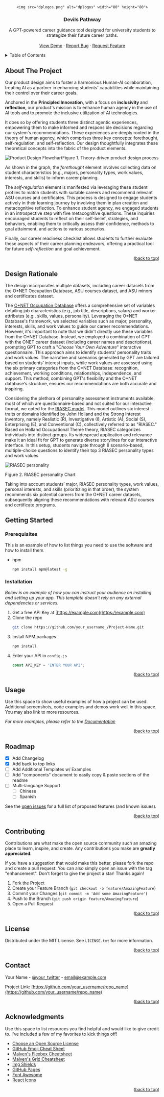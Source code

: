 <div align="center">

    <img src="dplogos.png" alt="dplogos" width="80" height="80">

  <h3 align="center">Devils Pathway</h3>

  <p align="center">
    A GPT-powered career guidance tool designed for university students to strategize their future career paths.
    <br />
    <br />
    <a href="https://github.com/othneildrew/Best-README-Template">View Demo</a>
    ·
    <a href="https://github.com/othneildrew/Best-README-Template/issues/new?labels=bug&template=bug-report---.md">Report Bug</a>
    ·
    <a href="https://github.com/othneildrew/Best-README-Template/issues/new?labels=enhancement&template=feature-request---.md">Request Feature</a>
  </p>
</div>



<!-- TABLE OF CONTENTS -->
<details>
  <summary>Table of Contents</summary>
  <ol>
    <li>
      <a href="#about-the-project">About The Project</a>
    </li>
    <li>
      <a href="#getting-started">Getting Started</a>
      <ul>
        <li><a href="#prerequisites">Prerequisites</a></li>
        <li><a href="#installation">Installation</a></li>
      </ul>
    </li>
    <li><a href="#usage">Usage</a></li>
    <li><a href="#roadmap">Roadmap</a></li>
    <li><a href="#contributing">Contributing</a></li>
    <li><a href="#license">License</a></li>
    <li><a href="#contact">Contact</a></li>
    <li><a href="#acknowledgments">Acknowledgments</a></li>
  </ol>
</details>



<!-- ABOUT THE PROJECT -->
## About The Project

Our product design aims to foster a harmonious Human-AI collaboration, treating AI as a partner in enhancing students' capabilities while maintaining their control over their career goals. 

Anchored in the **Principled Innovation**, with a focus on **inclusivity** and **reflection**, our product's mission is to enhance human agency in the use of AI tools and to promote the inclusive utilization of AI technologies. 

It does so by offering students three distinct agentic experiences, empowering them to make informed and responsible decisions regarding our system's recommendations. These experiences are deeply rooted in the theory of human agency, which comprises three key concepts: forethought, self-regulation, and self-reflection. Our design thoughtfully integrates these theoretical concepts into the fabric of the product elements.

![Product Design Flowchart](https://github.com/MeiMei427/AI-hac/assets/55001852/2fb77751-6085-466a-b6be-dfc9a4945a5e)Figure 1. Theory-driven product design process

As shown in the graph, the _forethought_ element involves collecting data on student characteristics (e.g., majors, personality types, work values, interests, and skills) to inform career planning. 

The _self-regulation_ element is manifested via leveraging these student profiles to match students with suitable careers and recommend relevant ASU courses and certificates. This process is designed to engage students actively in their learning journey by involving them in plan creation and metacognitive reflection. To enhance student agency, we engaged students in an introspective step with five metacognitive questions. These inquiries encouraged students to reflect on their self-belief, strategies, and behaviors, enabling them to critically assess their confidence, methods to goal attainment, and actions to various scenarios. 

Finally, our career readiness checklist allows students to further evaluate these aspects of their career planning endeavors, offering a practical tool for future _self-reflection_ and goal achievement.

<p align="right">(<a href="#readme-top">back to top</a>)</p>


<!-- ABOUT THE PROJECT -->
## Design Rationale 

The design incorporates multiple datasets, including career datasets from the O*NET Occupation Database, ASU courses dataset, and ASU minors and certificates dataset.

The [O\*NET Occupation Database](https://www.onetcenter.org/database.html#overview) offers a comprehensive set of variables detailing job characteristics (e.g., job title, descriptions, salary) and worker attributes (e.g., skills, values, personality). Leveraging the O\*NET Database's framework, we selected variables such as major, personality, interests, skills, and work values to guide our career recommendations. However, it's important to note that we didn't directly use these variables from the O\*NET Database. Instead, we employed a combination of GPT with the ONET career dataset (including career names and descriptions), prompting GPT to craft a "_Choose Your Own Adventure_" interactive questionnaire. This approach aims to identify students' personality traits and work values. The narrative and scenarios generated by GPT are tailored based on students' interest inputs, while work values are assessed using the six primary categories from the O\*NET Database: recognition, achievement, working conditions, relationships, independence, and support. This method, combining GPT's flexibility and the O*NET database's structure, ensures our recommendations are both accurate and inspiring.

Considering the plethora of personality assessment instruments available, most of which are questionnaire-based and not suited for our interactive format, we opted for the [RIASEC model](https://personalityjunkie.com/holland-code-riasec-career-interests-myers-briggs-types/). This model outlines six interest traits or domains identified by John Holland and the Strong Interest Inventory, namely Realistic (R), Investigative (I), Artistic (A), Social (S), Enterprising (E), and Conventional (C), collectively referred to as "RIASEC." Based on Holland Occupational Theme theory, RIASEC categorizes individuals into distinct groups. Its widespread application and relevance make it an ideal fit for GPT to generate diverse storylines for our interactive interface. In this setup, students navigate through 8 scenario-based, multiple-choice questions to identify their top 3 RIASEC personality types and work values.

![RIASEC personality](https://github.com/MeiMei427/AI-hac/assets/55001852/52a34159-2bc9-4d98-a84d-f249443d7752)

Figure 2. RIASEC personality Chart

Taking into account students’ major, RIASEC personality types, work values, personal interests, and skills (prioritizing in that order), the system recommends six potential careers from the O\*NET career datasets, subsequently aligning these recommendations with relevant ASU courses and certificate programs.



<!-- GETTING STARTED -->
## Getting Started



### Prerequisites

This is an example of how to list things you need to use the software and how to install them.
* npm
  ```sh
  npm install npm@latest -g
  ```

### Installation

_Below is an example of how you can instruct your audience on installing and setting up your app. This template doesn't rely on any external dependencies or services._

1. Get a free API Key at [https://example.com](https://example.com)
2. Clone the repo
   ```sh
   git clone https://github.com/your_username_/Project-Name.git
   ```
3. Install NPM packages
   ```sh
   npm install
   ```
4. Enter your API in `config.js`
   ```js
   const API_KEY = 'ENTER YOUR API';
   ```

<p align="right">(<a href="#readme-top">back to top</a>)</p>



<!-- USAGE EXAMPLES -->
## Usage

Use this space to show useful examples of how a project can be used. Additional screenshots, code examples and demos work well in this space. You may also link to more resources.

_For more examples, please refer to the [Documentation](https://example.com)_

<p align="right">(<a href="#readme-top">back to top</a>)</p>



<!-- ROADMAP -->
## Roadmap

- [x] Add Changelog
- [x] Add back to top links
- [ ] Add Additional Templates w/ Examples
- [ ] Add "components" document to easily copy & paste sections of the readme
- [ ] Multi-language Support
    - [ ] Chinese
    - [ ] Spanish

See the [open issues](https://github.com/othneildrew/Best-README-Template/issues) for a full list of proposed features (and known issues).

<p align="right">(<a href="#readme-top">back to top</a>)</p>



<!-- CONTRIBUTING -->
## Contributing

Contributions are what make the open source community such an amazing place to learn, inspire, and create. Any contributions you make are **greatly appreciated**.

If you have a suggestion that would make this better, please fork the repo and create a pull request. You can also simply open an issue with the tag "enhancement".
Don't forget to give the project a star! Thanks again!

1. Fork the Project
2. Create your Feature Branch (`git checkout -b feature/AmazingFeature`)
3. Commit your Changes (`git commit -m 'Add some AmazingFeature'`)
4. Push to the Branch (`git push origin feature/AmazingFeature`)
5. Open a Pull Request

<p align="right">(<a href="#readme-top">back to top</a>)</p>



<!-- LICENSE -->
## License

Distributed under the MIT License. See `LICENSE.txt` for more information.

<p align="right">(<a href="#readme-top">back to top</a>)</p>



<!-- CONTACT -->
## Contact

Your Name - [@your_twitter](https://twitter.com/your_username) - email@example.com

Project Link: [https://github.com/your_username/repo_name](https://github.com/your_username/repo_name)

<p align="right">(<a href="#readme-top">back to top</a>)</p>



<!-- ACKNOWLEDGMENTS -->
## Acknowledgments

Use this space to list resources you find helpful and would like to give credit to. I've included a few of my favorites to kick things off!

* [Choose an Open Source License](https://choosealicense.com)
* [GitHub Emoji Cheat Sheet](https://www.webpagefx.com/tools/emoji-cheat-sheet)
* [Malven's Flexbox Cheatsheet](https://flexbox.malven.co/)
* [Malven's Grid Cheatsheet](https://grid.malven.co/)
* [Img Shields](https://shields.io)
* [GitHub Pages](https://pages.github.com)
* [Font Awesome](https://fontawesome.com)
* [React Icons](https://react-icons.github.io/react-icons/search)

<p align="right">(<a href="#readme-top">back to top</a>)</p>



<!-- MARKDOWN LINKS & IMAGES -->
<!-- https://www.markdownguide.org/basic-syntax/#reference-style-links -->
[contributors-shield]: https://img.shields.io/github/contributors/othneildrew/Best-README-Template.svg?style=for-the-badge
[contributors-url]: https://github.com/othneildrew/Best-README-Template/graphs/contributors
[forks-shield]: https://img.shields.io/github/forks/othneildrew/Best-README-Template.svg?style=for-the-badge
[forks-url]: https://github.com/othneildrew/Best-README-Template/network/members
[stars-shield]: https://img.shields.io/github/stars/othneildrew/Best-README-Template.svg?style=for-the-badge
[stars-url]: https://github.com/othneildrew/Best-README-Template/stargazers
[issues-shield]: https://img.shields.io/github/issues/othneildrew/Best-README-Template.svg?style=for-the-badge
[issues-url]: https://github.com/othneildrew/Best-README-Template/issues
[license-shield]: https://img.shields.io/github/license/othneildrew/Best-README-Template.svg?style=for-the-badge
[license-url]: https://github.com/othneildrew/Best-README-Template/blob/master/LICENSE.txt
[linkedin-shield]: https://img.shields.io/badge/-LinkedIn-black.svg?style=for-the-badge&logo=linkedin&colorB=555
[linkedin-url]: https://linkedin.com/in/othneildrew
[product-screenshot]: images/screenshot.png
[Next.js]: https://img.shields.io/badge/next.js-000000?style=for-the-badge&logo=nextdotjs&logoColor=white
[Next-url]: https://nextjs.org/
[React.js]: https://img.shields.io/badge/React-20232A?style=for-the-badge&logo=react&logoColor=61DAFB
[React-url]: https://reactjs.org/
[Vue.js]: https://img.shields.io/badge/Vue.js-35495E?style=for-the-badge&logo=vuedotjs&logoColor=4FC08D
[Vue-url]: https://vuejs.org/
[Angular.io]: https://img.shields.io/badge/Angular-DD0031?style=for-the-badge&logo=angular&logoColor=white
[Angular-url]: https://angular.io/
[Svelte.dev]: https://img.shields.io/badge/Svelte-4A4A55?style=for-the-badge&logo=svelte&logoColor=FF3E00
[Svelte-url]: https://svelte.dev/
[Laravel.com]: https://img.shields.io/badge/Laravel-FF2D20?style=for-the-badge&logo=laravel&logoColor=white
[Laravel-url]: https://laravel.com
[Bootstrap.com]: https://img.shields.io/badge/Bootstrap-563D7C?style=for-the-badge&logo=bootstrap&logoColor=white
[Bootstrap-url]: https://getbootstrap.com
[JQuery.com]: https://img.shields.io/badge/jQuery-0769AD?style=for-the-badge&logo=jquery&logoColor=white
[JQuery-url]: https://jquery.com 
